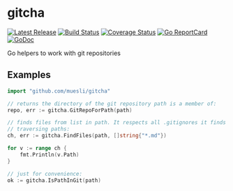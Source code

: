# gitcha

[![Latest Release](https://img.shields.io/github/release/muesli/gitcha.svg)](https://github.com/muesli/gitcha/releases)
[![Build Status](https://github.com/muesli/gitcha/workflows/build/badge.svg)](https://github.com/muesli/gitcha/actions)
[![Coverage Status](https://coveralls.io/repos/github/muesli/gitcha/badge.svg?branch=master)](https://coveralls.io/github/muesli/gitcha?branch=master)
[![Go ReportCard](http://goreportcard.com/badge/muesli/gitcha)](http://goreportcard.com/report/muesli/gitcha)
[![GoDoc](https://godoc.org/github.com/golang/gddo?status.svg)](https://pkg.go.dev/github.com/muesli/gitcha)

Go helpers to work with git repositories

## Examples

```go
import "github.com/muesli/gitcha"

// returns the directory of the git repository path is a member of:
repo, err := gitcha.GitRepoForPath(path)

// finds files from list in path. It respects all .gitignores it finds while
// traversing paths:
ch, err := gitcha.FindFiles(path, []string{"*.md"})

for v := range ch {
    fmt.Println(v.Path)
}

// just for convenience:
ok := gitcha.IsPathInGit(path)
```
